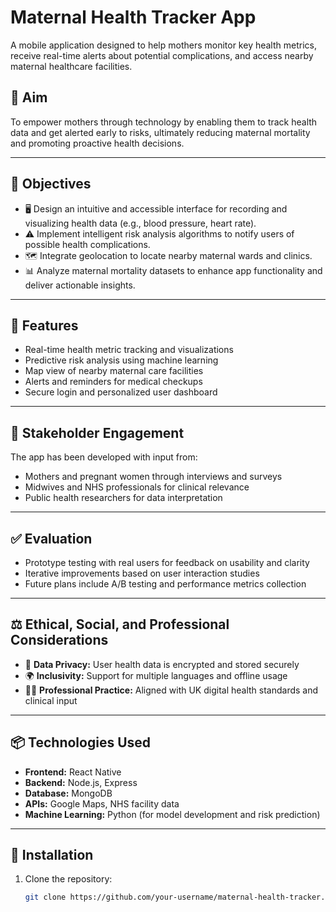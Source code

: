 # Maternal Health Tracker App

A mobile application designed to help mothers monitor key health metrics, receive real-time alerts about potential complications, and access nearby maternal healthcare facilities.

## 🧠 Aim
To empower mothers through technology by enabling them to track health data and get alerted early to risks, ultimately reducing maternal mortality and promoting proactive health decisions.

---

## 🎯 Objectives

- 🖥️ Design an intuitive and accessible interface for recording and visualizing health data (e.g., blood pressure, heart rate).
- ⚠️ Implement intelligent risk analysis algorithms to notify users of possible health complications.
- 🗺️ Integrate geolocation to locate nearby maternal wards and clinics.
- 📊 Analyze maternal mortality datasets to enhance app functionality and deliver actionable insights.

---

## 🚀 Features

- Real-time health metric tracking and visualizations
- Predictive risk analysis using machine learning
- Map view of nearby maternal care facilities
- Alerts and reminders for medical checkups
- Secure login and personalized user dashboard

---

## 👥 Stakeholder Engagement

The app has been developed with input from:
- Mothers and pregnant women through interviews and surveys
- Midwives and NHS professionals for clinical relevance
- Public health researchers for data interpretation

---

## ✅ Evaluation

- Prototype testing with real users for feedback on usability and clarity
- Iterative improvements based on user interaction studies
- Future plans include A/B testing and performance metrics collection

---

## ⚖️ Ethical, Social, and Professional Considerations

- 🔐 **Data Privacy:** User health data is encrypted and stored securely
- 🌍 **Inclusivity:** Support for multiple languages and offline usage
- 👩‍⚕️ **Professional Practice:** Aligned with UK digital health standards and clinical input

---

## 📦 Technologies Used

- **Frontend:** React Native
- **Backend:** Node.js, Express
- **Database:** MongoDB
- **APIs:** Google Maps, NHS facility data
- **Machine Learning:** Python (for model development and risk prediction)

---

## 📌 Installation

1. Clone the repository:
   ```bash
   git clone https://github.com/your-username/maternal-health-tracker.git
